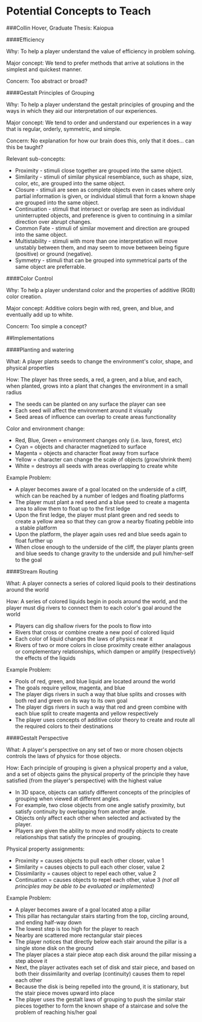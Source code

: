 Potential Concepts to Teach
========
###Collin Hover, Graduate Thesis: Kaiopua
  
####Efficiency

Why: To help a player understand the value of efficiency in problem solving.   
   
Major concept: We tend to prefer methods that arrive at solutions in the simplest and quickest manner.   
   
Concern: Too abstract or broad?   
   
####Gestalt Principles of Grouping
   
Why: To help a player understand the gestalt principles of grouping and the ways in which they aid our interpretation of our experiences.   
   
Major concept: We tend to order and understand our experiences in a way that is regular, orderly, symmetric, and simple.   
   
Concern: No explanation for how our brain does this, only that it does... can this be taught?   
   
Relevant sub-concepts:   
*   Proximity - stimuli close together are grouped into the same object.
*   Similarity - stimuli of similar physical resemblance, such as shape, size, color, etc, are grouped into the same object.
*   Closure - stimuli are seen as complete objects even in cases where only partial information is given, or individual stimuli that form a known shape are grouped into the same object.
*   Continuation - stimuli that intersect or overlap are seen as individual uninterrupted objects, and preference is given to continuing in a similar direction over abrupt changes.
*   Common Fate - stimuli of similar movement and direction are grouped into the same object.
*   Multistability - stimuli with more than one interpretation will move unstably between them, and may seem to move between being figure (positive) or ground (negative).
*   Symmetry - stimuli that can be grouped into symmetrical parts of the same object are preferrable.
   
####Color Control
   
Why: To help a player understand color and the properties of additive (RGB) color creation.   
   
Major concept: Additive colors begin with red, green, and blue, and eventually add up to white.   
   
Concern: Too simple a concept?   
   
##Implementations
   
####Planting and watering
   
What: A player plants seeds to change the environment's color, shape, and physical properties   
   
How: The player has three seeds, a red, a green, and a blue, and each, when planted, grows into a plant that changes the environment in a small radius   
*   The seeds can be planted on any surface the player can see
*   Each seed will affect the environment around it visually
*   Seed areas of influence can overlap to create areas functionality
   
Color and environment change:   
*   Red, Blue, Green = environment changes only (i.e. lava, forest, etc)
*   Cyan = objects and character magnetized to surface
*   Magenta = objects and character float away from surface
*   Yellow = character can change the scale of objects (grow/shrink them)
*   White = destroys all seeds with areas overlapping to create white
   
Example Problem:   
*   A player becomes aware of a goal located on the underside of a cliff, which can be reached by a number of ledges and floating platforms
*   The player must plant a red seed and a blue seed to create a magenta area to allow them to float up to the first ledge
*   Upon the first ledge, the player must plant green and red seeds to create a yellow area so that they can grow a nearby floating pebble into a stable platform
*   Upon the platform, the player again uses red and blue seeds again to float further up
*   When close enough to the underside of the cliff, the player plants green and blue seeds to change gravity to the underside and pull him/her-self to the goal
   
####Stream Routing
   
What: A player connects a series of colored liquid pools to their destinations around the world   

How: A series of colored liquids begin in pools around the world, and the player must dig rivers to connect them to each color's goal around the world   
*   Players can dig shallow rivers for the pools to flow into
*   Rivers that cross or combine create a new pool of colored liquid
*   Each color of liquid changes the laws of physics near it
*   Rivers of two or more colors in close proximity create either analagous or complementary relationships, which dampen or amplify (respectively) the effects of the liquids
   
Example Problem:   
*   Pools of red, green, and blue liquid are located around the world
*   The goals require yellow, magenta, and blue
*   The player digs rivers in such a way that blue splits and crosses with both red and green on its way to its own goal
*   The player digs rivers in such a way that red and green combine with each blue split to create magenta and yellow respectively
*   The player uses concepts of additive color theory to create and route all the required colors to their destinations
   
####Gestalt Perspective
   
What: A player's perspective on any set of two or more chosen objects controls the laws of physics for those objects.   
   
How: Each principle of grouping is given a physical property and a value, and a set of objects gains the physical property of the principle they have satisfied (from the player's perspective) with the highest value
*   In 3D space, objects can satisfy different concepts of the principles of grouping when viewed at different angles.
*   For example, two close objects from one angle satisfy proximity, but satisfy continuity by overlapping from another angle.
*   Objects only affect each other when selected and activated by the player.
*   Players are given the ability to move and modify objects to create relationships that satisfy the princples of grouping.
   
Physical property assignments:   
*   Proximity = causes objects to pull each other closer, value 1
*   Similarity = causes objects to pull each other closer, value 2
*   Dissimilarity = causes object to repel each other, value 2
*   Continuation = causes objects to repel each other, value 3
_(not all principles may be able to be evaluated or implemented)_
   
Example Problem:   
*   A player becomes aware of a goal located atop a pillar
*   This pillar has rectangular stairs starting from the top, circling around, and ending half-way down
*   The lowest step is too high for the player to reach
*   Nearby are scattered more rectangular stair pieces
*   The player notices that directly below each stair around the pillar is a single stone disk on the ground
*   The player places a stair piece atop each disk around the pillar missing a step above it
*   Next, the player activates each set of disk and stair piece, and based on both their dissimilarity and overlap (continuity) causes them to repel each other
*   Because the disk is being repelled into the ground, it is stationary, but the stair piece moves upward into place
*   The player uses the gestalt laws of grouping to push the similar stair pieces together to form the known shape of a staircase and solve the problem of reaching his/her goal